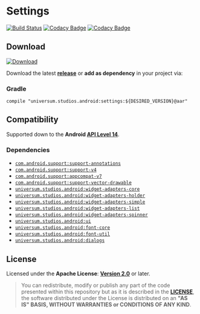 Settings
===============

[![Build Status](https://travis-ci.org/universum-studios/android_settings.svg?branch=master)](https://travis-ci.org/universum-studios/android_settings)
[![Codacy Badge](https://api.codacy.com/project/badge/Grade/562af4ff63714b9ebb626350598774d4)](https://www.codacy.com/app/universum-studios/android_settings?utm_source=github.com&amp;utm_medium=referral&amp;utm_content=universum-studios/android_settings&amp;utm_campaign=Badge_Grade)
[![Codacy Badge](https://api.codacy.com/project/badge/Coverage/562af4ff63714b9ebb626350598774d4)](https://www.codacy.com/app/universum-studios/android_settings?utm_source=github.com&utm_medium=referral&utm_content=universum-studios/android_settings&utm_campaign=Badge_Coverage)

## Download ##
[![Download](https://api.bintray.com/packages/universum-studios/android/universum.studios.android%3Asettings/images/download.svg)](https://bintray.com/universum-studios/android/universum.studios.android%3Asettings/_latestVersion)

Download the latest **[release](https://github.com/universum-studios/android_settings/releases "Latest Releases page")** or **add as dependency** in your project via:

### Gradle ###

    compile "universum.studios.android:settings:${DESIRED_VERSION}@aar"

## Compatibility ##

Supported down to the **Android [API Level 14](http://developer.android.com/about/versions/android-4.0.html "See API highlights")**.

### Dependencies ###

- [`com.android.support:support-annotations`](https://developer.android.com/topic/libraries/support-library/packages.html#annotations)
- [`com.android.support:support-v4`](https://developer.android.com/topic/libraries/support-library/packages.html#v4)
- [`com.android.support:appcompat-v7`](https://developer.android.com/topic/libraries/support-library/packages.html#v7)
- [`com.android.support:support-vector-drawable`](https://developer.android.com/topic/libraries/support-library/packages.html#vector-drawable)
- [`universum.studios.android:widget-adapters-core`](https://github.com/universum-studios/android_widget_adapters/blob/master/MODULES.md)
- [`universum.studios.android:widget-adapters-holder`](https://github.com/universum-studios/android_widget_adapters/blob/master/MODULES.md)
- [`universum.studios.android:widget-adapters-simple`](https://github.com/universum-studios/android_widget_adapters/blob/master/MODULES.md)
- [`universum.studios.android:widget-adapters-list`](https://github.com/universum-studios/android_widget_adapters/blob/master/MODULES.md)
- [`universum.studios.android:widget-adapters-spinner`](https://github.com/universum-studios/android_widget_adapters/blob/master/MODULES.md)
- [`universum.studios.android:ui`](https://github.com/universum-studios/android_ui)
- [`universum.studios.android:font-core`](https://github.com/universum-studios/android_font/blob/master/MODULES.md)
- [`universum.studios.android:font-util`](https://github.com/universum-studios/android_font/blob/master/MODULES.md)
- [`universum.studios.android:dialogs`](https://github.com/universum-studios/blob/master/android_dialogs)

## License ##

Licensed under the **Apache License**: **[Version 2.0](http://www.apache.org/licenses/LICENSE-2.0)** or later.

> You can redistribute, modify or publish any part of the code presented within this repository but as it is described in the [**LICENSE**](https://github.com/universum-studios/android_settings/blob/master/LICENSE.md), the software distributed under the License is distributed on an **"AS IS" BASIS, WITHOUT WARRANTIES or CONDITIONS OF ANY KIND**.

